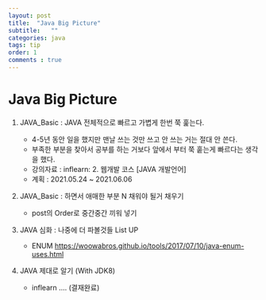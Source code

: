 ```yaml
---
layout: post 
title:  "Java Big Picture"
subtitle:   ""
categories: java
tags: tip
order: 1
comments : true
---
```

# Java Big Picture
1. JAVA_Basic : JAVA 전체적으로 빠르고 가볍게 한번 쭉 훑는다.
    - 4-5년 동안 일을 했지만 맨날 쓰는 것만 쓰고 안 쓰는 거는 절대 안 쓴다.
    - 부족한 부분을 찾아서 공부를 하는 거보다 앞에서 부터 쭉 훝는게 빠르다는 생각을 했다.
    - 강의자료 : inflearn: 2. 웹개발 코스 [JAVA 개발언어]
    - 계획 : 2021.05.24 ~ 2021.06.06

2. JAVA_Basic : 하면서 애매한 부분 N 채워야 될거 채우기
    - post의 Order로 중간중간 끼워 넣기


3. JAVA 심화 : 나중에 더 파볼것들 List UP
    - ENUM https://woowabros.github.io/tools/2017/07/10/java-enum-uses.html

    
4. JAVA 제대로 알기 (With JDK8)
    - inflearn .... (결재완료)
